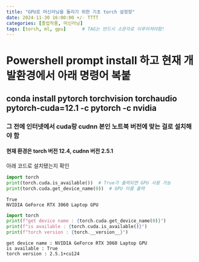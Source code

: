 ```yaml
---
title: "GPU로 머신러닝을 돌리기 위한 기초 torch 설정정"
date: 2024-11-30 16:00:00 +/- TTTT
categories: [졸업작품, 머신러닝]
tags: [torch, ml, gpu]		# TAG는 반드시 소문자로 이루어져야함!
---
```

# Powershell prompt install 하고 현재 개발환경에서 아래 명령어 복붙

## conda install pytorch torchvision torchaudio pytorch-cuda=12.1 -c pytorch -c nvidia

### 그 전에 인터넷에서 cuda랑 cudnn 본인 노트북 버전에 맞는 걸로 설치해야 함

#### 현재 환경은 torch 버전 12.4, cudnn 버전 2.5.1

아래 코드로 설치됐는지 확인


```python
import torch
print(torch.cuda.is_available())  # True가 출력되면 GPU 사용 가능
print(torch.cuda.get_device_name(0))  # GPU 이름 출력
```

    True
    NVIDIA GeForce RTX 3060 Laptop GPU
    


```python
import torch
print(f"get device name : {torch.cuda.get_device_name(0)}")
print(f"is available : {torch.cuda.is_available()}")
print(f"torch version : {torch.__version__}")
```

    get device name : NVIDIA GeForce RTX 3060 Laptop GPU
    is available : True
    torch version : 2.5.1+cu124
    


```python

```
